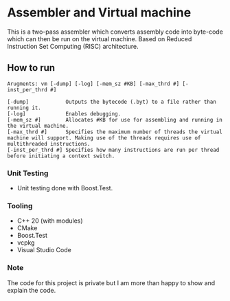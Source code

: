 # Assembler and Virtual machine
This is a two-pass assembler which converts assembly code into byte-code which can then be run on the virtual machine. Based on Reduced Instruction Set Computing (RISC) architecture.

## How to run
```
Arugments: vm [-dump] [-log] [-mem_sz #KB] [-max_thrd #] [-inst_per_thrd #]

[-dump]            Outputs the bytecode (.byt) to a file rather than running it.
[-log]             Enables debugging.
[-mem_sz #]        Allocates #KB for use for assembling and running in the virtual machine.
[-max_thrd #]      Specifies the maximum number of threads the virtual machine will support. Making use of the threads requires use of multithreaded instructions.
[-inst_per_thrd #] Specifies how many instructions are run per thread before initiating a context switch.
```

### Unit Testing
- Unit testing done with Boost.Test.

### Tooling
- C++ 20 (with modules)
- CMake
- Boost.Test
- vcpkg
- Visual Studio Code

### Note
The code for this project is private but I am more than happy to show and explain the code.

